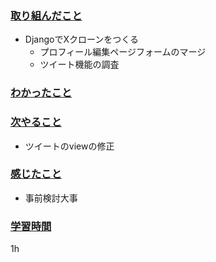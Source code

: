 ### <u>取り組んだこと</u>
- DjangoでXクローンをつくる
    - プロフィール編集ページフォームのマージ
    - ツイート機能の調査

### <u>わかったこと</u>


### <u>次やること</u>
- ツイートのviewの修正

### <u>感じたこと</u>
- 事前検討大事

### <u>学習時間</u>
1h